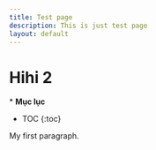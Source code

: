 ```yaml
---
title: Test page
description: This is just test page
layout: default
---
```


# Hihi 2

\* **Mục lục**

- TOC
{:toc}

My first paragraph.
